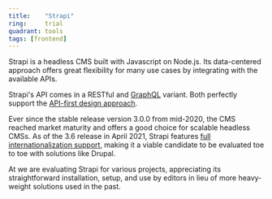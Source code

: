 ```yaml
---
title:    "Strapi"
ring:     trial
quadrant: tools
tags: [frontend]
---
```


Strapi is a headless CMS built with Javascript on Node.js.
Its data-centered approach offers great flexibility for many use cases by integrating with the available APIs.

Strapi's API comes in a RESTful and [GraphQL](/methods-and-patterns/graphql/) variant.
Both perfectly support the [API-first design approach](/methods-and-patterns/api-first-design-approach/).

Ever since the stable release version 3.0.0 from mid-2020, the CMS reached market maturity and offers a good choice for scalable headless CMSs.
As of the 3.6 release in April 2021, Strapi features [full internationalization support](https://strapi.io/blog/announcing-content-internationalization-v3-6), making it a viable candidate to be evaluated toe to toe with solutions like Drupal.

At we are evaluating Strapi for various projects, appreciating its straightforward installation, setup, and use by editors in lieu of more heavy-weight solutions used in the past.
